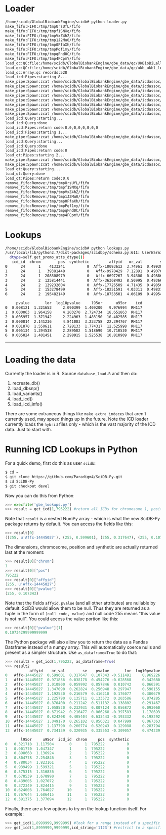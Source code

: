 # Loader

```bash
/home/scidb/GlobalBiobankEngine/scidb# python loader.py
make_fifo:FIFO:/tmp/tmpUrsUfL/fifo
make_fifo:FIFO:/tmp/tmpf1SNXq/fifo
make_fifo:FIFO:/tmp/tmpVxZ4hZ/fifo
make_fifo:FIFO:/tmp/tmp1J2Mu0/fifo
make_fifo:FIFO:/tmp/tmp0FfaXh/fifo
make_fifo:FIFO:/tmp/tmpPqf1my/fifo
make_fifo:FIFO:/tmp/tmpqFnd0C/fifo
make_fifo:FIFO:/tmp/tmp4FCpmY/fifo
load_qc:QC:file:/home/scidb/GlobalBiobankEngine/gbe_data/qc/UKBioBiLallfreqSNPexclude.dat lines:112 skip:1
load_qc:QC:file:/home/scidb/GlobalBiobankEngine/gbe_data/qc/ukb_ukbl_low_concordance.dat lines:417 skip:0
load_qc:Array:qc records:528
load_icd:Pipes:starting 8...
make_pipe:Spawn:zcat /home/scidb/GlobalBiobankEngine/gbe_data/icdassoc/hybrid/c1.RH56.phe.all.ff.PHENO1.glm.logistic.hybrid.rewrite.gz > /tmp/tmpUrsUfL/fifo pid:166
make_pipe:Spawn:zcat /home/scidb/GlobalBiobankEngine/gbe_data/icdassoc/hybrid/c1.RH116.phe.all.ff.PHENO1.glm.logistic.hybrid.rewrite.gz > /tmp/tmpf1SNXq/fifo pid:167
make_pipe:Spawn:zcat /home/scidb/GlobalBiobankEngine/gbe_data/icdassoc/hybrid/c1.RH29.phe.all.ff.PHENO1.glm.logistic.hybrid.rewrite.gz > /tmp/tmpVxZ4hZ/fifo pid:168
make_pipe:Spawn:zcat /home/scidb/GlobalBiobankEngine/gbe_data/icdassoc/hybrid/c1.HC410.phe.all.ff.PHENO1.glm.logistic.hybrid.rewrite.gz > /tmp/tmp1J2Mu0/fifo pid:169
make_pipe:Spawn:zcat /home/scidb/GlobalBiobankEngine/gbe_data/icdassoc/hybrid/c1.HC198.phe.all.ff.PHENO1.glm.logistic.hybrid.rewrite.gz > /tmp/tmp0FfaXh/fifo pid:170
make_pipe:Spawn:zcat /home/scidb/GlobalBiobankEngine/gbe_data/icdassoc/hybrid/c1.RH105.phe.all.ff.PHENO1.glm.logistic.hybrid.rewrite.gz > /tmp/tmpPqf1my/fifo pid:171
make_pipe:Spawn:zcat /home/scidb/GlobalBiobankEngine/gbe_data/icdassoc/hybrid/c1.HC366.phe.all.ff.PHENO1.glm.logistic.hybrid.rewrite.gz > /tmp/tmpqFnd0C/fifo pid:172
make_pipe:Spawn:zcat /home/scidb/GlobalBiobankEngine/gbe_data/icdassoc/hybrid/c1.RH7.phe.all.ff.PHENO1.glm.logistic.hybrid.rewrite.gz > /tmp/tmp4FCpmY/fifo pid:173
load_icd:Query:starting...
load_icd:Query:done
load_icd:Pipes:return code:0,0,0,0,0,0,0,0
load_icd:Pipes:starting 1...
make_pipe:Spawn:zcat /home/scidb/GlobalBiobankEngine/gbe_data/icdassoc/hybrid/c1.RH117.phe.all.ff.PHENO1.glm.logistic.hybrid.rewrite.gz > /tmp/tmpUrsUfL/fifo pid:182
load_icd:Query:starting...
load_icd:Query:done
load_icd:Pipes:return code:0
load_qt:Pipes:starting 2...
make_pipe:Spawn:zcat /home/scidb/GlobalBiobankEngine/gbe_data/icdassoc/hybrid/c1.6183.phe.coding.ff.all.initialdata.PHENO1.glm.linear.rewrite.gz > /tmp/tmpUrsUfL/fifo pid:184
make_pipe:Spawn:zcat /home/scidb/GlobalBiobankEngine/gbe_data/icdassoc/hybrid/c1.1389.phe.coding.ff.all.initialdata.PHENO1.glm.linear.rewrite.gz > /tmp/tmpf1SNXq/fifo pid:185
load_qt:Query:starting...
load_qt:Query:done
load_qt:Pipes:return code:0,0
remove_fifo:Remove:/tmp/tmpUrsUfL/fifo
remove_fifo:Remove:/tmp/tmpf1SNXq/fifo
remove_fifo:Remove:/tmp/tmpVxZ4hZ/fifo
remove_fifo:Remove:/tmp/tmp1J2Mu0/fifo
remove_fifo:Remove:/tmp/tmp0FfaXh/fifo
remove_fifo:Remove:/tmp/tmpPqf1my/fifo
remove_fifo:Remove:/tmp/tmpqFnd0C/fifo
remove_fifo:Remove:/tmp/tmp4FCpmY/fifo
```

# Lookups

```bash
/home/scidb/GlobalBiobankEngine/scidb# python lookups.py
/usr/local/lib/python2.7/dist-packages/scidbpy/schema.py:611: UserWarning: 9 type(s) promoted for null support. Precision loss may occur
  dtype=self.get_promo_atts_dtype())
   icd_id  chrom        pos  synthetic         affyid   or_val        se  \
0      24      1    4133241          0  Affx-10093612  3.74961  0.499301
1      24      1   39381448          0   Affx-9978429  7.12891  0.490708
2      24      1  208808979          0   Affx-6697267  3.94300  0.498864
3      24      2  125814441          0  Affx-36368492  8.50995  0.493669
4      24      2  129232604          0  Affx-17725509  4.71435  0.498569
5      24      2  153278499          0  Affx-18251591  4.03311  0.498311
6      24      2  195482149          0  Affx-18753501  4.06109  0.499543

     pvalue       lor  log10pvalue     l95or      u95or    icd
0  0.008121  1.321652     2.090399  1.409200   9.976994  RH117
1  0.000063  1.964158     4.203270  2.724734  18.651863  RH117
2  0.005957  1.371942     2.224963  1.483150  10.482585  RH117
3  0.000014  2.141236     4.841083  3.233758  22.394767  RH117
4  0.001870  1.550611     2.728133  1.774317  12.525998  RH117
5  0.005134  1.394538     2.289582  1.518690  10.710530  RH117
6  0.005024  1.401451     2.298915  1.525538  10.810909  RH117
```

---

# Loading the data

Currently the loader is in R. Source `database_load.R` and then do:
  1. recreate_db()
  2. load_dbsnp()
  3. load_variants()
  4. load_icd()
  5. load_icd_info()

There are some extraneous things like `make_extra_indeces` that aren't currently used, may speed things up in the future. Note the ICD loader currently loads the `hybrid` files only - which is the vast majority of the ICD data. Just to start with.

# Running ICD Lookups in Python

For a quick demo, first do this as user `scidb`:
```bash
$ cd ~
$ git clone https://github.com/Paradigm4/SciDB-Py.git
$ cd SciDB-Py
$ git checkout devel
```

Now you can do this from Python:
```python
>>> execfile('gbe_lookups.py')
>>> result = get_icd(1,795222) #return all ICDs for chromosome 1, position 795222
```

Note that `result` is a nested NumPy array - which is what the new SciDB-Py package returns by default. You can access the fields like this:
```python
>>> result[0]
((255, u'Affx-14445027'), (255, 0.599601), (255, 0.317647), (255, 0.107343), (255, -0.511490844976566), (255, 0.9692262713068632), (255, 0.321718298739391), (255, 1.1175036067570145), 0, 1, 795222, 0)
```

The dimensions, chromosome, position and synthetic are actually returned last at the moment:
```python
>>> result[0]["chrom"]
1
>>> result[0]["pos"]
795222
>>> result[0]["affyid"]
(255, u'Affx-14445027')
>>> result[0]["pvalue"]
(255, 0.107343)
```

Note that the fields `affyid`, `pvalue` (and all other attributes) are nullable by default. SciDB would allow them to be null. Thus they are returned as a tuple in the form of `(null code, value)` and null code 255 means "this value is not null". You could access the value portion like this:

```python
>>> result[0]["pvalue"][1]
0.10734299999999999
```

The Python package will also allow you to return the data as a Pandas Dataframe instead of a numpy array. This will automatically coerce nulls and present as a simpler structure. Use `as_dataframe=True` to do that:
```python
>>> result2 = get_icd(1,795222, as_dataframe=True)
>>> result2
           affyid    or_val        se    pvalue       lor  log10pvalue  \
0   Affx-14445027  0.599601  0.317647  0.107343 -0.511491     0.969226
1   Affx-14445027  0.971836  0.038178  0.454276 -0.028568     0.342680
2   Affx-14445027  1.010800  0.059992  0.857846  0.010742     0.066591
3   Affx-14445027  1.347090  0.262824  0.256948  0.297947     0.590155
4   Affx-14445027  1.192530  0.216579  0.416218  0.176077     0.380679
5   Affx-14445027  1.225790  0.135711  0.133572  0.203586     0.874285
6   Affx-14445027  0.870400  0.211242  0.511132 -0.138802     0.291467
7   Affx-14445027  1.058520  0.232931  0.807124  0.056872     0.093060
8   Affx-14445027  0.671942  0.216477  0.066268 -0.397583     1.178693
9   Affx-14445027  0.824208  0.405404  0.633443 -0.193332     0.198292
10  Affx-14445027  1.049170  0.265102  0.856321  0.047999     0.067363
11  Affx-14445027  1.137790  0.200774  0.520243  0.129088     0.283794
12  Affx-14445027  0.734139  0.320935  0.335553 -0.309057     0.474239

       l95or     u95or  icd_id  chrom     pos  synthetic
0   0.321718  1.117504       0      1  795222          0
1   0.901770  1.047347       1      1  795222          0
2   0.898668  1.136924       2      1  795222          0
3   0.804778  2.254846       3      1  795222          0
4   0.780034  1.823161       4      1  795222          0
5   0.939499  1.599321       5      1  795222          0
6   0.575315  1.316836       6      1  795222          0
7   0.670539  1.670990       7      1  795222          0
8   0.439605  1.027072       8      1  795222          0
9   0.372349  1.824415       9      1  795222          0
10  0.624003  1.764027      10      1  795222          0
11  0.767644  1.686415      11      1  795222          0
12  0.391375  1.377094      12      1  795222          0
```

Finally, there are a few options to try on the lookup function itself. For example:
```python
>>> get_icd(1,8999999,9999999) #look for a range instead of a specific coordinate
>>> get_icd(1,8999999,9999999,icd_string='1123') #restrict to a specific ICD name
```
